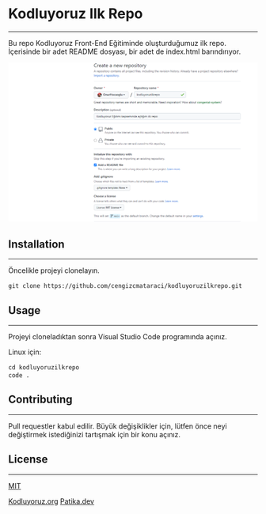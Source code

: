 # Kodluyoruz Ilk Repo

-----------------------------------------------------------------------------------------------
Bu repo Kodluyoruz Front-End Eğitiminde oluşturduğumuz ilk repo. İçerisinde bir adet README dosyası, bir adet de index.html barındırıyor.

![İLK Repo](/ilkrepo.png)
## Installation
------------------------------------------
Öncelikle projeyi clonelayın.
```
git clone https://github.com/cengizcmataraci/kodluyoruzilkrepo.git
```
## Usage
----------------------------------------------------
Projeyi cloneladıktan sonra Visual Studio Code programında açınız.

Linux için:
```
cd kodluyoruzilkrepo
code .
```
## Contributing
----------------------------------------------------
Pull requestler kabul edilir. Büyük değişiklikler için, lütfen önce neyi değiştirmek istediğinizi tartışmak için bir konu açınız.

## License
---------------------------------------------------------
[MIT](https://choosealicense.com/licenses/mit/)

[Kodluyoruz.org](http://www.kodluyoruz.org)
[Patika.dev](http://www.patika.dev)